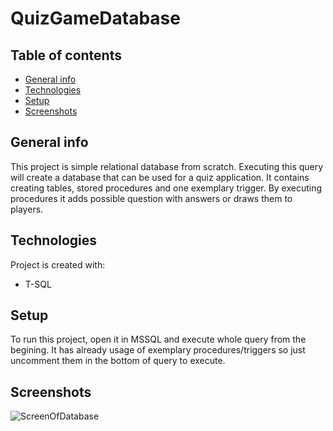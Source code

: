 # QuizGameDatabase
## Table of contents
* [General info](#general-info)
* [Technologies](#technologies)
* [Setup](#setup)
* [Screenshots](#screenshots)

## General info
This project is simple relational database from scratch. Executing this query will create a database that can be used for a quiz application. It contains creating tables, stored procedures and one exemplary trigger. By executing procedures it adds possible question with answers or draws them to players.

	
## Technologies
Project is created with:
* T-SQL
	
## Setup
To run this project, open it in MSSQL and execute whole query from the begining. It has already usage of exemplary procedures/triggers so just uncomment them in the bottom of query to execute.

## Screenshots
![ScreenOfDatabase](https://user-images.githubusercontent.com/74752413/163390660-a7eb351f-f10b-46ff-b29f-368ebbb7c519.PNG)
